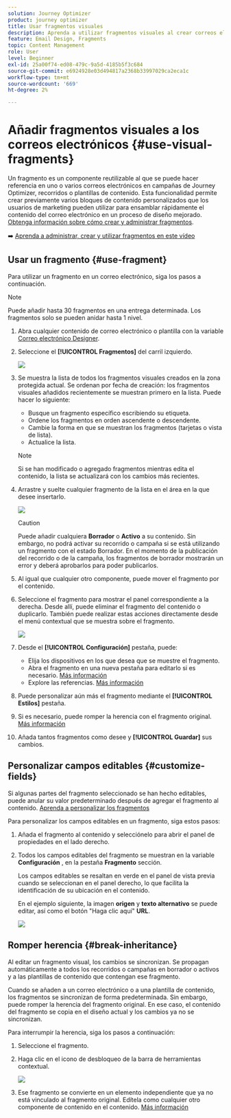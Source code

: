 ```yaml
---
solution: Journey Optimizer
product: journey optimizer
title: Usar fragmentos visuales
description: Aprenda a utilizar fragmentos visuales al crear correos electrónicos en campañas y recorridos de Journey Optimizer
feature: Email Design, Fragments
topic: Content Management
role: User
level: Beginner
exl-id: 25a00f74-ed08-479c-9a5d-4185b5f3c684
source-git-commit: e6924928e03d494817a2368b33997029ca2eca1c
workflow-type: tm+mt
source-wordcount: '669'
ht-degree: 2%

---
```


# Añadir fragmentos visuales a los correos electrónicos {#use-visual-fragments}

Un fragmento es un componente reutilizable al que se puede hacer referencia en uno o varios correos electrónicos en campañas de Journey Optimizer, recorridos o plantillas de contenido. Esta funcionalidad permite crear previamente varios bloques de contenido personalizados que los usuarios de marketing pueden utilizar para ensamblar rápidamente el contenido del correo electrónico en un proceso de diseño mejorado. [Obtenga información sobre cómo crear y administrar fragmentos](../content-management/fragments.md).

➡️ [Aprenda a administrar, crear y utilizar fragmentos en este vídeo](../content-management/fragments.md#video-fragments)

## Usar un fragmento {#use-fragment}

Para utilizar un fragmento en un correo electrónico, siga los pasos a continuación.

>[!NOTE]
>
>Puede añadir hasta 30 fragmentos en una entrega determinada. Los fragmentos solo se pueden anidar hasta 1 nivel.


1. Abra cualquier contenido de correo electrónico o plantilla con la variable [Correo electrónico Designer](get-started-email-design.md).

1. Seleccione el **[!UICONTROL Fragmentos]** del carril izquierdo.

   ![](assets/fragments-in-designer.png)

1. Se muestra la lista de todos los fragmentos visuales creados en la zona protegida actual. Se ordenan por fecha de creación: los fragmentos visuales añadidos recientemente se muestran primero en la lista. Puede hacer lo siguiente:

   * Busque un fragmento específico escribiendo su etiqueta.
   * Ordene los fragmentos en orden ascendente o descendente.
   * Cambie la forma en que se muestran los fragmentos (tarjetas o vista de lista).
   * Actualice la lista.

   >[!NOTE]
   >
   >Si se han modificado o agregado fragmentos mientras edita el contenido, la lista se actualizará con los cambios más recientes.

1. Arrastre y suelte cualquier fragmento de la lista en el área en la que desee insertarlo.

   ![](assets/fragment-insert.png)

   >[!CAUTION]
   >
   >Puede añadir cualquiera **Borrador** o **Activo** a su contenido. Sin embargo, no podrá activar su recorrido o campaña si se está utilizando un fragmento con el estado Borrador. En el momento de la publicación del recorrido o de la campaña, los fragmentos de borrador mostrarán un error y deberá aprobarlos para poder publicarlos.

1. Al igual que cualquier otro componente, puede mover el fragmento por el contenido.

1. Seleccione el fragmento para mostrar el panel correspondiente a la derecha. Desde allí, puede eliminar el fragmento del contenido o duplicarlo. También puede realizar estas acciones directamente desde el menú contextual que se muestra sobre el fragmento.

   ![](assets/fragment-right-pane.png)

1. Desde el **[!UICONTROL Configuración]** pestaña, puede:

   * Elija los dispositivos en los que desea que se muestre el fragmento.
   * Abra el fragmento en una nueva pestaña para editarlo si es necesario. [Más información](../content-management/fragments.md#edit-fragments)
   * Explore las referencias. [Más información](../content-management/fragments.md#explore-references)

1. Puede personalizar aún más el fragmento mediante el **[!UICONTROL Estilos]** pestaña.

1. Si es necesario, puede romper la herencia con el fragmento original. [Más información](#break-inheritance)

1. Añada tantos fragmentos como desee y **[!UICONTROL Guardar]** sus cambios.

## Personalizar campos editables {#customize-fields}

Si algunas partes del fragmento seleccionado se han hecho editables, puede anular su valor predeterminado después de agregar el fragmento al contenido. [Aprenda a personalizar los fragmentos](../content-management/customizable-fragments.md)

Para personalizar los campos editables en un fragmento, siga estos pasos:

1. Añada el fragmento al contenido y selecciónelo para abrir el panel de propiedades en el lado derecho.

1. Todos los campos editables del fragmento se muestran en la variable **Configuración** , en la pestaña **Fragmento** sección.

   Los campos editables se resaltan en verde en el panel de vista previa cuando se seleccionan en el panel derecho, lo que facilita la identificación de su ubicación en el contenido.

   En el ejemplo siguiente, la imagen **origen** y **texto alternativo** se puede editar, así como el botón &quot;Haga clic aquí&quot; **URL**.

   ![](assets/fragment-editable.png)

## Romper herencia {#break-inheritance}

Al editar un fragmento visual, los cambios se sincronizan. Se propagan automáticamente a todos los recorridos o campañas en borrador o activos y a las plantillas de contenido que contengan ese fragmento.

Cuando se añaden a un correo electrónico o a una plantilla de contenido, los fragmentos se sincronizan de forma predeterminada. Sin embargo, puede romper la herencia del fragmento original. En ese caso, el contenido del fragmento se copia en el diseño actual y los cambios ya no se sincronizan.

Para interrumpir la herencia, siga los pasos a continuación:

1. Seleccione el fragmento.

1. Haga clic en el icono de desbloqueo de la barra de herramientas contextual.

   ![](assets/fragment-break-inheritance.png)

1. Ese fragmento se convierte en un elemento independiente que ya no está vinculado al fragmento original. Edítela como cualquier otro componente de contenido en el contenido. [Más información](content-components.md)
